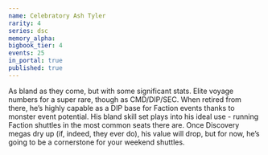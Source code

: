 ```yaml
---
name: Celebratory Ash Tyler
rarity: 4
series: dsc
memory_alpha:
bigbook_tier: 4
events: 25
in_portal: true
published: true
---
```


As bland as they come, but with some significant stats. Elite voyage numbers for a super rare, though as CMD/DIP/SEC. When retired from there, he’s highly capable as a DIP base for Faction events thanks to monster event potential. His bland skill set plays into his ideal use - running Faction shuttles in the most common seats there are. Once Discovery megas dry up (if, indeed, they ever do), his value will drop, but for now, he’s going to be a cornerstone for your weekend shuttles.
